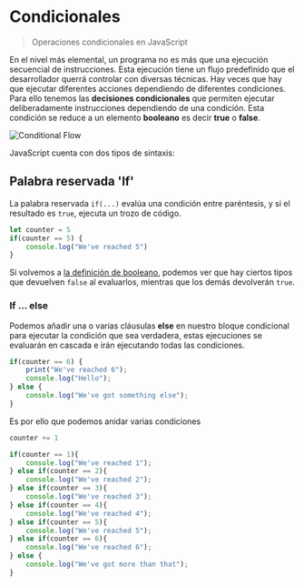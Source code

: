 # Condicionales

> Operaciones condicionales en JavaScript

En el nivel más elemental, un programa no es más que una ejecución secuencial de instrucciones. Esta ejecución tiene un flujo predefinido que el desarrollador querrá controlar con diversas técnicas.
Hay veces que hay que ejecutar diferentes acciones dependiendo de diferentes condiciones. Para ello tenemos las **decisiones condicionales** que permiten ejecutar deliberadamente instrucciones dependiendo de una condición.
Esta condición se reduce a un elemento **booleano** es decir **true** o **false**.

![Conditional Flow](/meta/0_11_conditional.png)

JavaScript cuenta con dos tipos de sintaxis:

## Palabra reservada 'If'

La palabra reservada `if(...)` evalúa una condición entre paréntesis, y si el resultado es `true`, ejecuta un trozo de código.

```javascript
let counter = 5
if(counter == 5) {
    console.log("We've reached 5")
}
```

Si volvemos a [la definición de booleano](/beginner/4_tipos_datos/README.md#boolean), podemos ver que hay ciertos tipos que devuelven `false` al evaluarlos, mientras que los demás devolverán `true`.

### If ... else

Podemos añadir una o varias cláusulas **else** en nuestro bloque condicional para ejecutar la condición que sea verdadera, estas ejecuciones se evaluarán en cascada e irán ejecutando todas las condiciones.

```javascript
if(counter == 6) {
    print("We've reached 6");
    console.log("Hello");
} else {
    console.log("We've got something else");
}
```

Es por ello que podemos anidar varias condiciones

```javascript
counter += 1

if(counter == 1){
    console.log("We've reached 1");
} else if(counter == 2){
    console.log("We've reached 2");
} else if(counter == 3){
    console.log("We've reached 3");
} else if(counter == 4){
    console.log("We've reached 4");
} else if(counter == 5){
    console.log("We've reached 5");
} else if(counter == 6){
    console.log("We've reached 6");
} else {
    console.log("We've got more than that");
}
```

